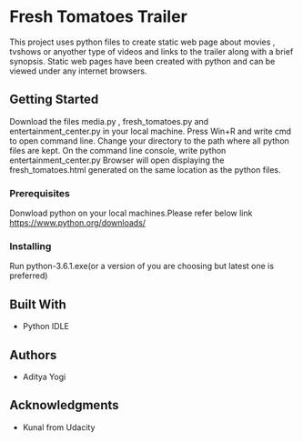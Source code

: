 # Fresh Tomatoes Trailer
This project uses python files to create static web page about movies , tvshows or anyother type of videos and links 
to the trailer along with a brief synopsis. Static web pages have been created with python and can be viewed under 
any internet browsers.

## Getting Started

Download the files media.py , fresh_tomatoes.py and entertainment_center.py in your local machine.
Press Win+R and write cmd to open command line.
Change your directory to the path where all python files are kept.
On the command line console, write 
python entertainment_center.py
Browser will open displaying the fresh_tomatoes.html generated on the same location as the python files.

### Prerequisites

Donwload python on your local machines.Please refer below link 
https://www.python.org/downloads/

### Installing

Run python-3.6.1.exe(or a version of you are choosing but latest one is preferred)

## Built With

* Python IDLE

## Authors

* Aditya Yogi

## Acknowledgments

* Kunal from Udacity

